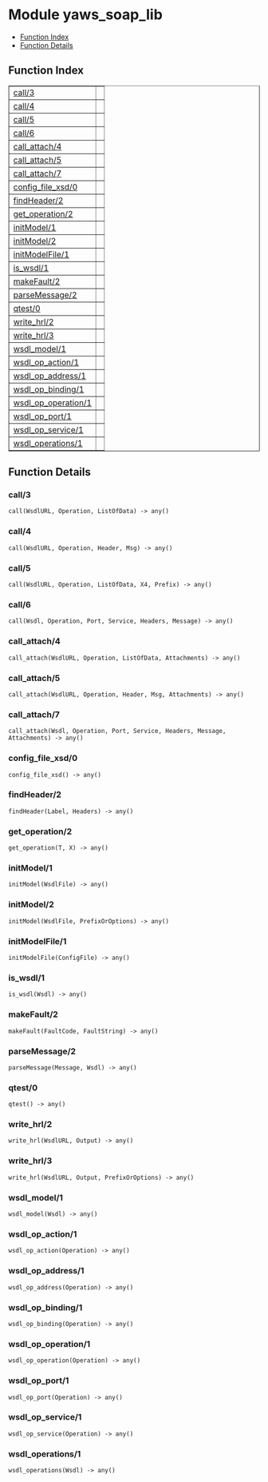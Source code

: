

# Module yaws_soap_lib #
* [Function Index](#index)
* [Function Details](#functions)


<a name="index"></a>

## Function Index ##


<table width="100%" border="1" cellspacing="0" cellpadding="2" summary="function index"><tr><td valign="top"><a href="#call-3">call/3</a></td><td></td></tr><tr><td valign="top"><a href="#call-4">call/4</a></td><td></td></tr><tr><td valign="top"><a href="#call-5">call/5</a></td><td></td></tr><tr><td valign="top"><a href="#call-6">call/6</a></td><td></td></tr><tr><td valign="top"><a href="#call_attach-4">call_attach/4</a></td><td></td></tr><tr><td valign="top"><a href="#call_attach-5">call_attach/5</a></td><td></td></tr><tr><td valign="top"><a href="#call_attach-7">call_attach/7</a></td><td></td></tr><tr><td valign="top"><a href="#config_file_xsd-0">config_file_xsd/0</a></td><td></td></tr><tr><td valign="top"><a href="#findHeader-2">findHeader/2</a></td><td></td></tr><tr><td valign="top"><a href="#get_operation-2">get_operation/2</a></td><td></td></tr><tr><td valign="top"><a href="#initModel-1">initModel/1</a></td><td></td></tr><tr><td valign="top"><a href="#initModel-2">initModel/2</a></td><td></td></tr><tr><td valign="top"><a href="#initModelFile-1">initModelFile/1</a></td><td></td></tr><tr><td valign="top"><a href="#is_wsdl-1">is_wsdl/1</a></td><td></td></tr><tr><td valign="top"><a href="#makeFault-2">makeFault/2</a></td><td></td></tr><tr><td valign="top"><a href="#parseMessage-2">parseMessage/2</a></td><td></td></tr><tr><td valign="top"><a href="#qtest-0">qtest/0</a></td><td></td></tr><tr><td valign="top"><a href="#write_hrl-2">write_hrl/2</a></td><td></td></tr><tr><td valign="top"><a href="#write_hrl-3">write_hrl/3</a></td><td></td></tr><tr><td valign="top"><a href="#wsdl_model-1">wsdl_model/1</a></td><td></td></tr><tr><td valign="top"><a href="#wsdl_op_action-1">wsdl_op_action/1</a></td><td></td></tr><tr><td valign="top"><a href="#wsdl_op_address-1">wsdl_op_address/1</a></td><td></td></tr><tr><td valign="top"><a href="#wsdl_op_binding-1">wsdl_op_binding/1</a></td><td></td></tr><tr><td valign="top"><a href="#wsdl_op_operation-1">wsdl_op_operation/1</a></td><td></td></tr><tr><td valign="top"><a href="#wsdl_op_port-1">wsdl_op_port/1</a></td><td></td></tr><tr><td valign="top"><a href="#wsdl_op_service-1">wsdl_op_service/1</a></td><td></td></tr><tr><td valign="top"><a href="#wsdl_operations-1">wsdl_operations/1</a></td><td></td></tr></table>


<a name="functions"></a>

## Function Details ##

<a name="call-3"></a>

### call/3 ###

`call(WsdlURL, Operation, ListOfData) -> any()`


<a name="call-4"></a>

### call/4 ###

`call(WsdlURL, Operation, Header, Msg) -> any()`


<a name="call-5"></a>

### call/5 ###

`call(WsdlURL, Operation, ListOfData, X4, Prefix) -> any()`


<a name="call-6"></a>

### call/6 ###

`call(Wsdl, Operation, Port, Service, Headers, Message) -> any()`


<a name="call_attach-4"></a>

### call_attach/4 ###

`call_attach(WsdlURL, Operation, ListOfData, Attachments) -> any()`


<a name="call_attach-5"></a>

### call_attach/5 ###

`call_attach(WsdlURL, Operation, Header, Msg, Attachments) -> any()`


<a name="call_attach-7"></a>

### call_attach/7 ###

`call_attach(Wsdl, Operation, Port, Service, Headers, Message, Attachments) -> any()`


<a name="config_file_xsd-0"></a>

### config_file_xsd/0 ###

`config_file_xsd() -> any()`


<a name="findHeader-2"></a>

### findHeader/2 ###

`findHeader(Label, Headers) -> any()`


<a name="get_operation-2"></a>

### get_operation/2 ###

`get_operation(T, X) -> any()`


<a name="initModel-1"></a>

### initModel/1 ###

`initModel(WsdlFile) -> any()`


<a name="initModel-2"></a>

### initModel/2 ###

`initModel(WsdlFile, PrefixOrOptions) -> any()`


<a name="initModelFile-1"></a>

### initModelFile/1 ###

`initModelFile(ConfigFile) -> any()`


<a name="is_wsdl-1"></a>

### is_wsdl/1 ###

`is_wsdl(Wsdl) -> any()`


<a name="makeFault-2"></a>

### makeFault/2 ###

`makeFault(FaultCode, FaultString) -> any()`


<a name="parseMessage-2"></a>

### parseMessage/2 ###

`parseMessage(Message, Wsdl) -> any()`


<a name="qtest-0"></a>

### qtest/0 ###

`qtest() -> any()`


<a name="write_hrl-2"></a>

### write_hrl/2 ###

`write_hrl(WsdlURL, Output) -> any()`


<a name="write_hrl-3"></a>

### write_hrl/3 ###

`write_hrl(WsdlURL, Output, PrefixOrOptions) -> any()`


<a name="wsdl_model-1"></a>

### wsdl_model/1 ###

`wsdl_model(Wsdl) -> any()`


<a name="wsdl_op_action-1"></a>

### wsdl_op_action/1 ###

`wsdl_op_action(Operation) -> any()`


<a name="wsdl_op_address-1"></a>

### wsdl_op_address/1 ###

`wsdl_op_address(Operation) -> any()`


<a name="wsdl_op_binding-1"></a>

### wsdl_op_binding/1 ###

`wsdl_op_binding(Operation) -> any()`


<a name="wsdl_op_operation-1"></a>

### wsdl_op_operation/1 ###

`wsdl_op_operation(Operation) -> any()`


<a name="wsdl_op_port-1"></a>

### wsdl_op_port/1 ###

`wsdl_op_port(Operation) -> any()`


<a name="wsdl_op_service-1"></a>

### wsdl_op_service/1 ###

`wsdl_op_service(Operation) -> any()`


<a name="wsdl_operations-1"></a>

### wsdl_operations/1 ###

`wsdl_operations(Wsdl) -> any()`


